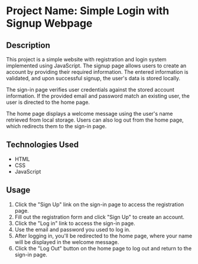 # Project Name: Simple Login with Signup Webpage

## Description

This project is a simple website with registration and login system implemented using JavaScript. The signup page allows users to create an account by providing their required information. The entered information is validated, and upon successful signup, the user's data is stored locally.

The sign-in page verifies user credentials against the stored account information. If the provided email and password match an existing user, the user is directed to the home page.

The home page displays a welcome message using the user's name retrieved from local storage. Users can also log out from the home page, which redirects them to the sign-in page.

## Technologies Used

- HTML
- CSS
- JavaScript

## Usage

1. Click the "Sign Up" link on the sign-in page to access the registration page.
2. Fill out the registration form and click "Sign Up" to create an account.
3. Click the "Log in" link to access the sign-in page.
4. Use the email and password you used to log in.
5. After logging in, you'll be redirected to the home page, where your name will be displayed in the welcome message.
6. Click the "Log Out" button on the home page to log out and return to the sign-in page.
